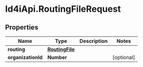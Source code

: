 # Id4iApi.RoutingFileRequest

## Properties
Name | Type | Description | Notes
------------ | ------------- | ------------- | -------------
**routing** | [**RoutingFile**](RoutingFile.md) |  | 
**organizationId** | **Number** |  | [optional] 


